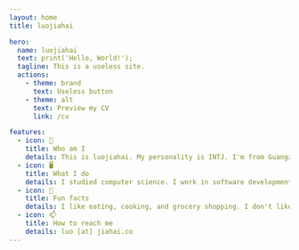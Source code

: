```yaml
---
layout: home
title: luojiahai

hero:
  name: luojiahai
  text: print('Hello, World!');
  tagline: This is a useless site.
  actions:
    - theme: brand
      text: Useless button
    - theme: alt
      text: Preview my CV
      link: /cv

features:
  - icon: 🤔
    title: Who am I
    details: This is luojiahai. My personality is INTJ. I'm from Guangzhou, China and currently based in Melbourne, Australia.
  - icon: 🖥️
    title: What I do
    details: I studied computer science. I work in software development engineering. I'm currently working hard for a living.
  - icon: 🍚
    title: Fun facts
    details: I like eating, cooking, and grocery shopping. I don't like sports.
  - icon: 📫
    title: How to reach me
    details: luo [at] jiahai.co
---
```

